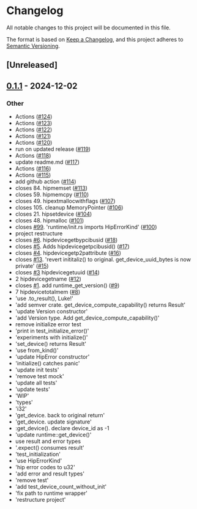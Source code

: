 # Changelog

All notable changes to this project will be documented in this file.

The format is based on [Keep a Changelog](https://keepachangelog.com/en/1.0.0/),
and this project adheres to [Semantic Versioning](https://semver.org/spec/v2.0.0.html).

## [Unreleased]

## [0.1.1](https://github.com/smedegaard/hip-rs/compare/v0.1.0...v0.1.1) - 2024-12-02

### Other

- Actions ([#124](https://github.com/smedegaard/hip-rs/pull/124))
- Actions ([#123](https://github.com/smedegaard/hip-rs/pull/123))
- Actions ([#122](https://github.com/smedegaard/hip-rs/pull/122))
- Actions ([#121](https://github.com/smedegaard/hip-rs/pull/121))
- Actions ([#120](https://github.com/smedegaard/hip-rs/pull/120))
- run on updated release ([#119](https://github.com/smedegaard/hip-rs/pull/119))
- Actions ([#118](https://github.com/smedegaard/hip-rs/pull/118))
- update readme.md ([#117](https://github.com/smedegaard/hip-rs/pull/117))
- Actions ([#116](https://github.com/smedegaard/hip-rs/pull/116))
- Actions ([#115](https://github.com/smedegaard/hip-rs/pull/115))
- add github action ([#114](https://github.com/smedegaard/hip-rs/pull/114))
- closes 84. hipmemset ([#113](https://github.com/smedegaard/hip-rs/pull/113))
- closes 59. hipmemcpy ([#110](https://github.com/smedegaard/hip-rs/pull/110))
- closes 49. hipextmallocwithflags ([#107](https://github.com/smedegaard/hip-rs/pull/107))
- closes 105. cleanup MemoryPointer ([#106](https://github.com/smedegaard/hip-rs/pull/106))
- closes 21. hipsetdevice ([#104](https://github.com/smedegaard/hip-rs/pull/104))
- closes 48. hipmalloc ([#101](https://github.com/smedegaard/hip-rs/pull/101))
- closes [#99](https://github.com/smedegaard/hip-rs/pull/99). 'runtime/init.rs imports HipErrorKind' ([#100](https://github.com/smedegaard/hip-rs/pull/100))
- project restructure
- closes [#6](https://github.com/smedegaard/hip-rs/pull/6). hipdevicegetbypcibusid ([#18](https://github.com/smedegaard/hip-rs/pull/18))
- closes [#5](https://github.com/smedegaard/hip-rs/pull/5). Adds hipdevicegetpcibusid() ([#17](https://github.com/smedegaard/hip-rs/pull/17))
- closes [#4](https://github.com/smedegaard/hip-rs/pull/4). hipdevicegetp2pattribute ([#16](https://github.com/smedegaard/hip-rs/pull/16))
- closes [#13](https://github.com/smedegaard/hip-rs/pull/13). 'revert inititaliz() to original. get_device_uuid_bytes is now private' ([#15](https://github.com/smedegaard/hip-rs/pull/15))
- closes [#3](https://github.com/smedegaard/hip-rs/pull/3) hipdevicegetuuid ([#14](https://github.com/smedegaard/hip-rs/pull/14))
- 2 hipdevicegetname ([#12](https://github.com/smedegaard/hip-rs/pull/12))
- closes [#1](https://github.com/smedegaard/hip-rs/pull/1).  add runtime_get_version() ([#9](https://github.com/smedegaard/hip-rs/pull/9))
- 7 hipdevicetotalmem ([#8](https://github.com/smedegaard/hip-rs/pull/8))
- 'use .to_result(), Luke!'
- 'add semver crate. get_device_compute_capability() returns Result<Version>'
- 'update Version constructor'
- 'add Version type. Add get_device_compute_capability()'
- remove initialize error test
- 'print in test_initialize_error()'
- 'experiments with initialize()'
- 'set_device() returns Result<Device>'
- 'use from_kind()'
- 'update HipError constructor'
- 'initialize() catches panic'
- 'update init tests'
- 'remove test mock'
- 'update all tests'
- 'update tests'
- 'WIP'
- 'types'
- 'i32'
- 'get_device. back to original return'
- 'get_device. update signature'
- :get_device(). declare device_id as -1
- 'update runtime::get_device()'
- use result and error types
- '.expect() consumes result'
- 'test_initialization'
- 'use HipErrorKind'
- 'hip error codes to u32'
- 'add error and result types'
- 'remove test'
- 'add test_device_count_without_init'
- 'fix path to runtime wrapper'
- 'restructure project'
